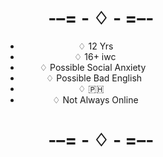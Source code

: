  #  ⠀⠀⠀ -–= ‐ ♢ ‐ =–-
 - ⠀⠀⠀⠀⠀⠀⠀⠀⠀♢ 12 Yrs
 - ⠀⠀⠀⠀⠀⠀⠀⠀ ♢ 16+ iwc
 -  ⠀⠀⠀♢ Possible Social Anxiety
 -  ⠀⠀⠀⠀♢ Possible Bad English
 -  ⠀⠀⠀⠀⠀⠀⠀⠀⠀♢ 🇵🇭
 -  ⠀⠀⠀⠀⠀♢ Not Always Online
 #  ⠀⠀⠀ -–= ‐ ♢ ‐ =–-
